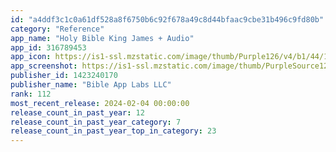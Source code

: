 ```yaml
---
id: "a4ddf3c1c0a61df528a8f6750b6c92f678a49c8d44bfaac9cbe31b496c9fd80b"
category: "Reference"
app_name: "Holy Bible King James + Audio"
app_id: 316789453
app_icon: https://is1-ssl.mzstatic.com/image/thumb/Purple126/v4/b1/44/1d/b1441d9a-6c06-afff-b49c-97a3589deac2/AppIcon-kjv-0-0-1x_U007emarketing-0-7-0-85-220.png/1024x1024bb.png
app_screenshot: https://is1-ssl.mzstatic.com/image/thumb/PurpleSource126/v4/8f/e6/34/8fe63407-1a4a-7b25-01b5-026c2cf50f4c/da681e57-1375-460c-a3fd-79d691ddc479_1.png/1242x2688bb.png
publisher_id: 1423240170
publisher_name: "Bible App Labs LLC"
rank: 112
most_recent_release: 2024-02-04 00:00:00
release_count_in_past_year: 12
release_count_in_past_year_category: 7
release_count_in_past_year_top_in_category: 23
---
```

